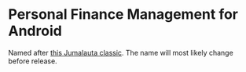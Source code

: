 # Personal Finance Management for Android

Named after [this Jumalauta classic](http://www.pouet.net/prod.php?which=22775). The name will most likely change before release.
